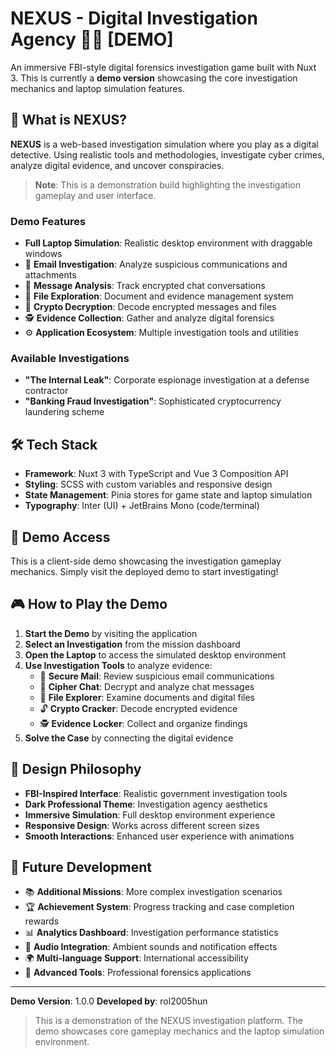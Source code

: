 # NEXUS - Digital Investigation Agency 🕵️‍♂️ [DEMO]

An immersive FBI-style digital forensics investigation game built with Nuxt 3. This is currently a **demo version** showcasing the core investigation mechanics and laptop simulation features.

## 🎯 What is NEXUS?

**NEXUS** is a web-based investigation simulation where you play as a digital detective. Using realistic tools and methodologies, investigate cyber crimes, analyze digital evidence, and uncover conspiracies.

> **Note**: This is a demonstration build highlighting the investigation gameplay and user interface.

### Demo Features
-  **Full Laptop Simulation**: Realistic desktop environment with draggable windows
- 📧 **Email Investigation**: Analyze suspicious communications and attachments
- 💬 **Message Analysis**: Track encrypted chat conversations
- 📁 **File Exploration**: Document and evidence management system
- 🔐 **Crypto Decryption**: Decode encrypted messages and files
- 🕵️ **Evidence Collection**: Gather and analyze digital forensics
- ⚙️ **Application Ecosystem**: Multiple investigation tools and utilities

### Available Investigations
- **"The Internal Leak"**: Corporate espionage investigation at a defense contractor
- **"Banking Fraud Investigation"**: Sophisticated cryptocurrency laundering scheme

## 🛠️ Tech Stack

- **Framework**: Nuxt 3 with TypeScript and Vue 3 Composition API
- **Styling**: SCSS with custom variables and responsive design
- **State Management**: Pinia stores for game state and laptop simulation
- **Typography**: Inter (UI) + JetBrains Mono (code/terminal)

## 🚀 Demo Access

This is a client-side demo showcasing the investigation gameplay mechanics. Simply visit the deployed demo to start investigating!

## 🎮 How to Play the Demo

1. **Start the Demo** by visiting the application
2. **Select an Investigation** from the mission dashboard
3. **Open the Laptop** to access the simulated desktop environment
4. **Use Investigation Tools** to analyze evidence:
   - 📧 **Secure Mail**: Review suspicious email communications
   - 💬 **Cipher Chat**: Decrypt and analyze chat messages
   - 📁 **File Explorer**: Examine documents and digital files
   - 🔓 **Crypto Cracker**: Decode encrypted evidence
   - 🕵️ **Evidence Locker**: Collect and organize findings
5. **Solve the Case** by connecting the digital evidence

## 🎨 Design Philosophy

- **FBI-Inspired Interface**: Realistic government investigation tools
- **Dark Professional Theme**: Investigation agency aesthetics
- **Immersive Simulation**: Full desktop environment experience
- **Responsive Design**: Works across different screen sizes
- **Smooth Interactions**: Enhanced user experience with animations

## 🔮 Future Development

- 📚 **Additional Missions**: More complex investigation scenarios
- 🏆 **Achievement System**: Progress tracking and case completion rewards
- 📊 **Analytics Dashboard**: Investigation performance statistics
- 🎵 **Audio Integration**: Ambient sounds and notification effects
- 🌍 **Multi-language Support**: International accessibility
- 💼 **Advanced Tools**: Professional forensics applications

---

**Demo Version**: 1.0.0
**Developed by**: rol2005hun

> This is a demonstration of the NEXUS investigation platform. The demo showcases core gameplay mechanics and the laptop simulation environment.